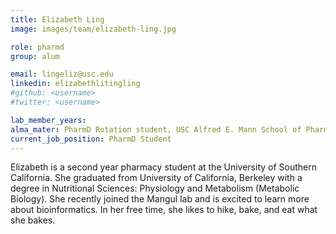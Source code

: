 ```yaml
---
title: Elizabeth Ling
image: images/team/elizabeth-ling.jpg

role: pharmd
group: alum

email: lingeliz@usc.edu
linkedin: elizabethlitingling
#github: <username>
#twitter: <username>

lab_member_years:
alma_mater: PharmD Rotation student, USC Alfred E. Mann School of Pharmacy and Pharmaceutical Sciences 
current_job_position: PharmD Student
---
```


Elizabeth is a second year pharmacy student at the University of Southern California.
She graduated from University of California, Berkeley with a degree in Nutritional Sciences: Physiology and Metabolism (Metabolic Biology). 
She recently joined the Mangul lab and is excited to learn more about bioinformatics. 
In her free time, she likes to hike, bake, and eat what she bakes. 
